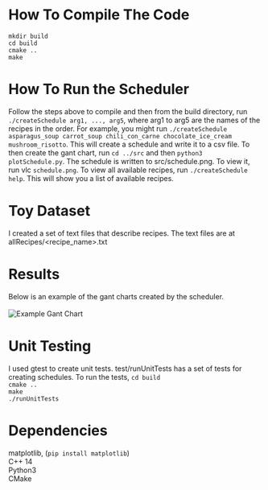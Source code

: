 # How To Compile The Code
```mkdir build``` <br />
```cd build``` <br />
```cmake ..``` <br />
```make```

# How To Run the Scheduler 
Follow the steps above to compile and then from the build directory, run ```./createSchedule arg1, ..., arg5```, where arg1 to arg5 are the names of the recipes in the order. For example, you might run ```./createSchedule asparagus_soup carrot_soup chili_con_carne chocolate_ice_cream mushroom_risotto```. This will create a schedule and write it to a csv file. To then create the gant chart, run ```cd ../src``` and then ```python3 plotSchedule.py```. The schedule is written to src/schedule.png. To view it, run vlc ```schedule.png```. To view all available recipes, run ```./createSchedule help```. This will show you a list of available recipes.

# Toy Dataset
I created a set of text files that describe recipes. The text files are at allRecipes/<recipe_name>.txt

# Results 
Below is an example of the gant charts created by the scheduler. <br />  
![Example Gant Chart](media/schedule.png)



# Unit Testing
I used gtest to create unit tests. test/runUnitTests has a set of tests for creating schedules. To run the tests, ```cd build``` <br />
```cmake ..``` <br />
```make``` <br />
```./runUnitTests```

# Dependencies
matplotlib, (```pip install matplotlib```) <br />
C++ 14 <br />
Python3 <br />
CMake <br />
